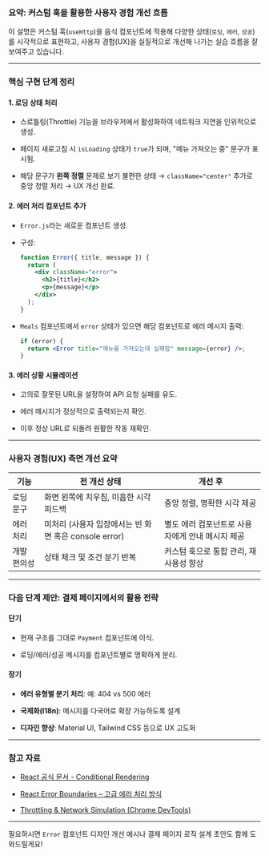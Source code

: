 ### 요약: 커스텀 훅을 활용한 사용자 경험 개선 흐름

이 설명은 커스텀 훅(`useHttp`)을 음식 컴포넌트에 적용해 다양한 상태(`로딩`, `에러`, `성공`)를 시각적으로 표현하고, 사용자 경험(UX)을 실질적으로 개선해 나가는 실습 흐름을 잘 보여주고 있습니다.

---

### 핵심 구현 단계 정리

#### 1. **로딩 상태 처리**

- 스로틀링(Throttle) 기능을 브라우저에서 활성화하여 네트워크 지연을 인위적으로 생성.
    
- 페이지 새로고침 시 `isLoading` 상태가 `true`가 되며, "메뉴 가져오는 중" 문구가 표시됨.
    
- 해당 문구가 **왼쪽 정렬** 문제로 보기 불편한 상태 → `className="center"` 추가로 중앙 정렬 처리 → UX 개선 완료.
    

#### 2. **에러 처리 컴포넌트 추가**

- `Error.js`라는 새로운 컴포넌트 생성.
    
- 구성:
    
    ```jsx
    function Error({ title, message }) {
      return (
        <div className="error">
          <h2>{title}</h2>
          <p>{message}</p>
        </div>
      );
    }
    ```
    
- `Meals` 컴포넌트에서 `error` 상태가 있으면 해당 컴포넌트로 에러 메시지 출력:
    
    ```jsx
    if (error) {
      return <Error title="메뉴를 가져오는데 실패함" message={error} />;
    }
    ```
    

#### 3. **에러 상황 시뮬레이션**

- 고의로 잘못된 URL을 설정하여 API 요청 실패를 유도.
    
- 에러 메시지가 정상적으로 출력되는지 확인.
    
- 이후 정상 URL로 되돌려 원활한 작동 재확인.
    

---

### 사용자 경험(UX) 측면 개선 요약

|기능|전 개선 상태|개선 후|
|---|---|---|
|로딩 문구|화면 왼쪽에 치우침, 미흡한 시각 피드백|중앙 정렬, 명확한 시각 제공|
|에러 처리|미처리 (사용자 입장에서는 빈 화면 혹은 console error)|별도 에러 컴포넌트로 사용자에게 안내 메시지 제공|
|개발 편의성|상태 체크 및 조건 분기 반복|커스텀 훅으로 통합 관리, 재사용성 향상|

---

### 다음 단계 제안: 결제 페이지에서의 활용 전략

#### 단기

- 현재 구조를 그대로 `Payment` 컴포넌트에 이식.
    
- 로딩/에러/성공 메시지를 컴포넌트별로 명확하게 분리.
    

#### 장기

- **에러 유형별 분기 처리**: 예: 404 vs 500 에러
    
- **국제화(I18n)**: 메시지를 다국어로 확장 가능하도록 설계
    
- **디자인 향상**: Material UI, Tailwind CSS 등으로 UX 고도화
    

---

### 참고 자료

- [React 공식 문서 - Conditional Rendering](https://reactjs.org/docs/conditional-rendering.html)
    
- [React Error Boundaries – 고급 에러 처리 방식](https://reactjs.org/docs/error-boundaries.html)
    
- [Throttling & Network Simulation (Chrome DevTools)](https://developer.chrome.com/docs/devtools/network/reference/#throttling)
    

---

필요하시면 `Error` 컴포넌트 디자인 개선 예시나 결제 페이지 로직 설계 초안도 함께 도와드릴게요!